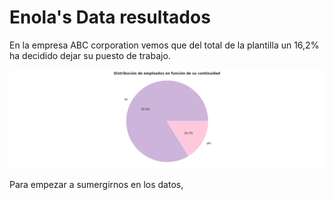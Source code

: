 
# Enola's Data resultados

En la empresa ABC corporation vemos que del total de la plantilla un 16,2% ha decidido dejar su puesto de trabajo.

![alt text](image-1.png)

Para empezar a sumergirnos en los datos, 